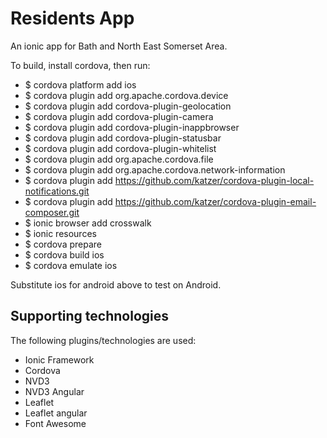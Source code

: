 Residents App
===========

An ionic app for Bath and North East Somerset Area.

To build, install cordova, then run:

- $ cordova platform add ios
- $ cordova plugin add org.apache.cordova.device
- $ cordova plugin add cordova-plugin-geolocation
- $ cordova plugin add cordova-plugin-camera
- $ cordova plugin add cordova-plugin-inappbrowser
- $ cordova plugin add cordova-plugin-statusbar
- $ cordova plugin add cordova-plugin-whitelist
- $ cordova plugin add org.apache.cordova.file
- $ cordova plugin add org.apache.cordova.network-information
- $ cordova plugin add https://github.com/katzer/cordova-plugin-local-notifications.git
- $ cordova plugin add https://github.com/katzer/cordova-plugin-email-composer.git
- $ ionic browser add crosswalk
- $ ionic resources
- $ cordova prepare
- $ cordova build ios
- $ cordova emulate ios

Substitute ios for android above to test on Android.

## Supporting technologies

The following plugins/technologies are used:

- Ionic Framework
- Cordova
- NVD3
- NVD3 Angular
- Leaflet
- Leaflet angular
- Font Awesome